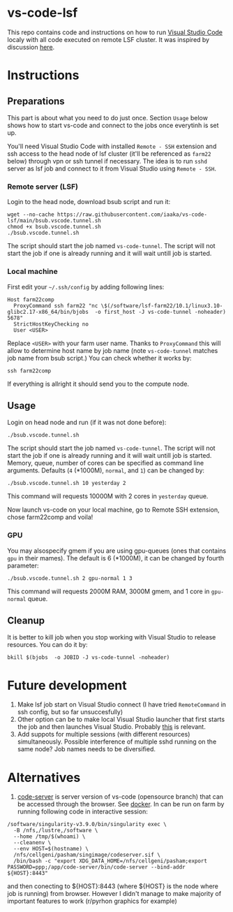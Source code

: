 # vs-code-lsf
This repo contains code and instructions on how to run [Visual Studio Code](https://code.visualstudio.com/) localy with all code executed on remote LSF cluster. It was inspired by discussion [here](https://github.com/microsoft/vscode-remote-release/issues/1722#issuecomment-1216040876).

# Instructions
## Preparations
This part is about what you need to do just once. Section `Usage` below shows how to start vs-code and connect to the jobs once everytinh is set up.

You'll need Visual Studio Code with installed `Remote - SSH` extension and ssh access to the head node of lsf cluster (it'll be referenced as `farm22` below) through vpn or ssh tunnel if necessary.
The idea is to run `sshd` server as lsf job and connect to it from Visual Studio using `Remote - SSH`.

### Remote server (LSF)
Login to the head node, download bsub script and run it:
```
wget --no-cache https://raw.githubusercontent.com/iaaka/vs-code-lsf/main/bsub.vscode.tunnel.sh
chmod +x bsub.vscode.tunnel.sh
./bsub.vscode.tunnel.sh
```
The script should start the job named `vs-code-tunnel`. The script will not start the job if one is already running and it will wait untill job is started.

### Local machine
First edit your `~/.ssh/config` by adding following lines:
```
Host farm22comp
  ProxyCommand ssh farm22 "nc \$(/software/lsf-farm22/10.1/linux3.10-glibc2.17-x86_64/bin/bjobs  -o first_host -J vs-code-tunnel -noheader) 5678"
  StrictHostKeyChecking no
  User <USER>
```
Replace  `<USER>` with your farm user name. Thanks to `ProxyCommand` this will allow to determine host name by job name (note `vs-code-tunnel` matches job name from bsub script.)
You can check whether it works by: 
```
ssh farm22comp
```
If everything is allright it should send you to the compute node.

## Usage
Login on head node and run (if it was not done before):
```
./bsub.vscode.tunnel.sh
```
The script should start the job named `vs-code-tunnel`. The script will not start the job if one is already running and it will wait untill job is started.
Memory, queue, number of cores can be specified as command line arguments. Defaults (`4` (*1000M), `normal`, and `1`) can be changed by:
```
./bsub.vscode.tunnel.sh 10 yesterday 2
```
This command will requests 10000M with 2 cores in `yesterday` queue.

Now launch vs-code on your local machine, go to Remote SSH extension, chose farm22comp and voila!

### GPU 
You may alsospecify gmem if you are using gpu-queues (ones that contains `gpu` in their mames). The default is 6 (*1000M), it can be changed by fourth parameter:
```
./bsub.vscode.tunnel.sh 2 gpu-normal 1 3
```
This command will requests 2000M RAM, 3000M gmem, and 1 core in `gpu-normal` queue.

## Cleanup
It is better to kill job when you stop working with Visual Studio to release resources. You can do it by:
```
bkill $(bjobs  -o JOBID -J vs-code-tunnel -noheader)
```

# Future development
1. Make lsf job start on Visual Studio connect (I have tried `RemoteCommand` in ssh config, but so far unsuccesfully)
2. Other option can be to make local Visual Studio launcher that first starts the job and then launches Visual Studio. Probably [this](https://scicomp.ethz.ch/wiki/VSCode) is relevant.
3. Add suppots for multiple sessions (with different resources) simultaneously. Possible interference of multiple sshd running on the same node? Job names needs to be diversified.  

# Alternatives
1. [code-server](https://github.com/coder/code-server) is server version of vs-code (opensource branch) that can be accessed through the browser. See [docker](https://hub.docker.com/r/linuxserver/code-server). In can be run on farm by running following code in interactive session:
```
/software/singularity-v3.9.0/bin/singularity exec \
  -B /nfs,/lustre,/software \
  --home /tmp/$(whoami) \
  --cleanenv \
  --env HOST=$(hostname) \
  /nfs/cellgeni/pasham/singimage/codeserver.sif \
  /bin/bash -c "export XDG_DATA_HOME=/nfs/cellgeni/pasham;export PASSWORD=ppp;/app/code-server/bin/code-server --bind-addr ${HOST}:8443"
```
and then conecting to ${HOST}:8443 (where ${HOST} is the node where job is running) from browser. However I didn't manage to make majority of important features to work (r/pyrhon graphics for example)
